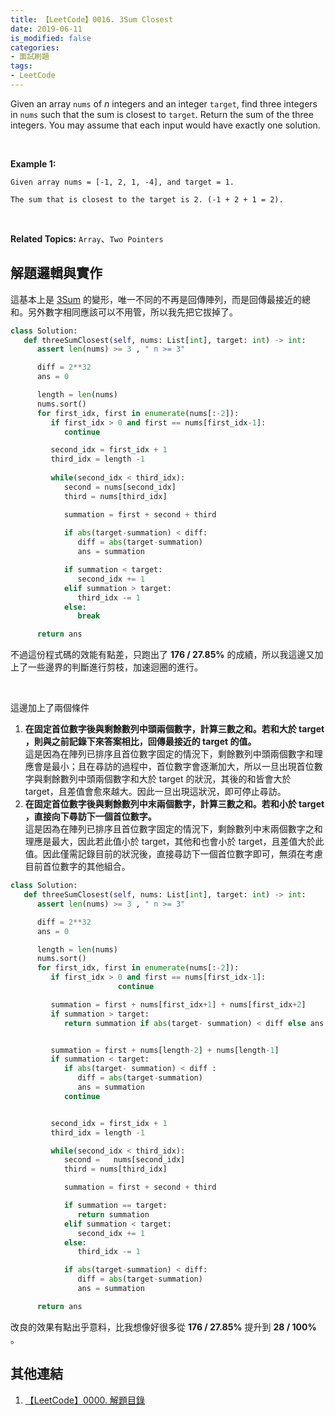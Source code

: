 ```yaml
---
title: 【LeetCode】0016. 3Sum Closest
date: 2019-06-11
is_modified: false
categories:
- 面試刷題
tags:
- LeetCode
--- 
```


Given an array `nums` of _n_ integers and an integer `target`, find three integers in `nums` such that the sum is closest to `target`. Return the sum of the three integers. You may assume that each input would have exactly one solution.

<!--more-->
<br class="big">

**Example 1:**
```
Given array nums = [-1, 2, 1, -4], and target = 1.

The sum that is closest to the target is 2. (-1 + 2 + 1 = 2).
```

<br class="big">

**Related Topics:** `Array`、`Two Pointers`



## 解題邏輯與實作
這基本上是 [3Sum](/LeetCode-0015-3Sum/) 的變形，唯一不同的不再是回傳陣列，而是回傳最接近的總和。另外數字相同應該可以不用管，所以我先把它拔掉了。

```python
class Solution:
   def threeSumClosest(self, nums: List[int], target: int) -> int:
      assert len(nums) >= 3 , " n >= 3"

      diff = 2**32
      ans = 0

      length = len(nums)
      nums.sort()
      for first_idx, first in enumerate(nums[:-2]):
         if first_idx > 0 and first == nums[first_idx-1]:
            continue

         second_idx = first_idx + 1
         third_idx = length -1	
         
         while(second_idx < third_idx): 
            second = nums[second_idx] 
            third = nums[third_idx]

            summation = first + second + third   
            
            if abs(target-summation) < diff:
               diff = abs(target-summation)
               ans = summation

            if summation < target:
               second_idx += 1
            elif summation > target:
               third_idx -= 1
            else:
               break

      return ans
```

不過這份程式碼的效能有點差，只跑出了 **176 / 27.85%**  的成績，所以我這邊又加上了一些邊界的判斷進行剪枝，加速迴圈的進行。

<br class="big">

這邊加上了兩個條件
1. **在固定首位數字後與剩餘數列中頭兩個數字，計算三數之和。若和大於 target ，則與之前記錄下來答案相比，回傳最接近的 target 的值。**  
   這是因為在陣列已排序且首位數字固定的情況下，剩餘數列中頭兩個數字和理應會是最小；且在尋訪的過程中，首位數字會逐漸加大，所以一旦出現首位數字與剩餘數列中頭兩個數字和大於 target 的狀況，其後的和皆會大於 target，且差值會愈來越大。因此一旦出現這狀況，即可停止尋訪。
   <br class="big">
2.  **在固定首位數字後與剩餘數列中末兩個數字，計算三數之和。若和小於 target ，直接向下尋訪下一個首位數字。**  
   這是因為在陣列已排序且首位數字固定的情況下，剩餘數列中末兩個數字之和理應是最大，因此若此值小於 target，其他和也會小於 target，且差值大於此值。因此僅需記錄目前的狀況後，直接尋訪下一個首位數字即可，無須在考慮目前首位數字的其他組合。


```python
class Solution:
   def threeSumClosest(self, nums: List[int], target: int) -> int:
      assert len(nums) >= 3 , " n >= 3"

      diff = 2**32
      ans = 0

      length = len(nums)
      nums.sort()
      for first_idx, first in enumerate(nums[:-2]):
         if first_idx > 0 and first == nums[first_idx-1]:
                        continue

         summation = first + nums[first_idx+1] + nums[first_idx+2] 
         if summation > target:
            return summation if abs(target- summation) < diff else ans


         summation = first + nums[length-2] + nums[length-1] 
         if summation < target:
            if abs(target- summation) < diff :
               diff = abs(target-summation)
               ans = summation
            continue


         second_idx = first_idx + 1
         third_idx = length -1	

         while(second_idx < third_idx): 
            second =   nums[second_idx] 
            third = nums[third_idx]

            summation = first + second + third   

            if summation == target:
               return summation
            elif summation < target:
               second_idx += 1
            else:
               third_idx -= 1

            if abs(target-summation) < diff:
               diff = abs(target-summation)
               ans = summation

      return ans
```
改良的效果有點出乎意料，比我想像好很多從  **176 / 27.85%**   提升到  **28 / 100%**  。



## 其他連結
1. [【LeetCode】0000. 解題目錄](/LeetCode-0000-Contents/)